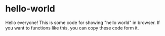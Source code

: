 # hello-world
Hello everyone! This is some code for showing "hello world" in browser. 
If you want to functions like this, you can copy these code form it.

